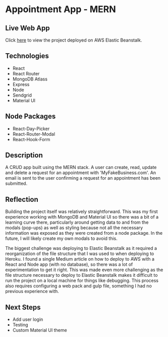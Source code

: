 # Appointment App - MERN

## Live Web App
Click [here](http://myfakebusiness.us-east-2.elasticbeanstalk.com/) to view the project deployed on AWS Elastic Beanstalk.

## Technologies
* React
* React Router
* MongoDB Atlass
* Express
* Node
* Sendgrid
* Material UI

## Node Packages
* React-Day-Picker
* React-Router-Modal
* React-Hook-Form

## Description

A CRUD app built using the MERN stack. A user can create, read, update and delete a request for an appointment with 'MyFakeBusiness.com'. An email is sent to the user confirming a request for an appointment has been submitted.

## Reflection
Building the project itself was relatively straightforward. This was my first experience working with MongoDB and Material UI so there was a bit of a learning curve there, particularly around getting data to and from the modals (pop-ups) as well as styling because not all the necessary information was exposed as they were created from a node package. In the future, I will likely create my own modals to avoid this. 

The biggest challenge was deploying to Elastic Beanstalk as it required a reorganization of the file structure that I was used to when deploying to Heroku. I found a single Medium article on how to deploy to AWS with a React and Node app (with no database), so there was a lot of experimentation to get it right. This was made even more challenging as the file structure necessary to deploy to Elastic Beanstalk makes it difficult to run the project on a local machine for things like debugging. This process also requires configuring a web pack and gulp file, something I had no previous experience with. 

## Next Steps
* Add user login
* Testing
* Custom Material UI theme

